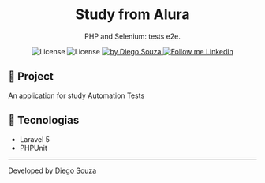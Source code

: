 <h1 align="center">
	Study from Alura <Component_feedback />
</h1>

<p align="center">PHP and Selenium: tests e2e.</p>

<p align="center">
  <img alt="License" src="https://img.shields.io/badge/Laravel-red">
  <img alt="License" src="https://img.shields.io/badge/PHPUnit-red">

  <a href="https://beacons.ai/dscostat7/" target="_blank">
    <img alt="by Diego Souza" src="https://img.shields.io/badge/Made%20by-Diego%20Souza-blue">
  </a>

  <a href="https://www.linkedin.com/in/dscostat7/" target="_blank">
    <img alt="Follow me Linkedin" src="https://img.shields.io/badge/Follow%20up-Diego%20Souza-2ecc71?style=social&logo=linkedin">
  </a>
</p>

## 🚀 Project

An application for study Automation Tests

## 🔧 Tecnologias

- Laravel 5
- PHPUnit

---

Developed by <a href="https://beacons.ai/dscostat7/" target="_blank">Diego Souza</a>
